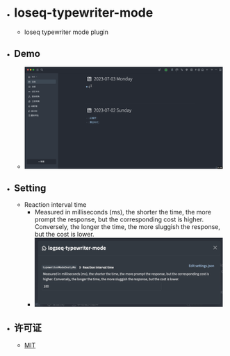 - # loseq-typewriter-mode
	- loseq typewriter mode plugin
- ## Demo
	- ![demo](./assets/logseq-typewriter-mode.gif)
- ## Setting
	- Reaction interval time
		- Measured in milliseconds (ms), the shorter the time, the more prompt the response, but the corresponding cost is higher. Conversely, the longer the time, the more sluggish the response, but the cost is lower.
		- ![setting](./assets/setting.jpg)
- ## 许可证
	- [MIT](https://choosealicense.com/licenses/mit/)
